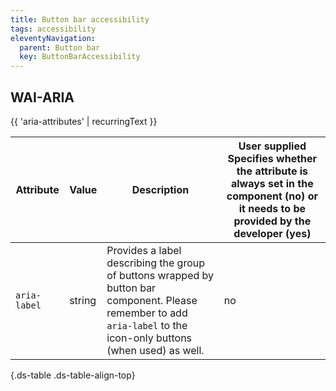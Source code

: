 ```yaml
---
title: Button bar accessibility
tags: accessibility
eleventyNavigation:
  parent: Button bar
  key: ButtonBarAccessibility
---
```


<section>

## WAI-ARIA

{{ 'aria-attributes' | recurringText }}

<div class="ds-table-wrapper">

|Attribute|Value|Description|User supplied  <sl-icon name="info" aria-describedby="tooltip1" size="md"></sl-icon><sl-tooltip id="tooltip1">Specifies whether the attribute is always set in the component (no) or it needs to be provided by the developer (yes)</sl-tooltip>|
|-|-|-|-|
|`aria-label`|string|Provides a label describing the group of buttons wrapped by button bar component. Please remember to add `aria-label` to the icon-only buttons (when used) as well.|no|

{.ds-table .ds-table-align-top}

</div>

</section>

